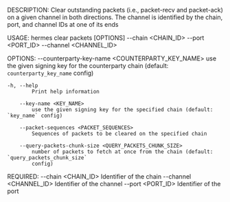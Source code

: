 DESCRIPTION:
Clear outstanding packets (i.e., packet-recv and packet-ack) on a given channel in both directions.
The channel is identified by the chain, port, and channel IDs at one of its ends

USAGE:
    hermes clear packets [OPTIONS] --chain <CHAIN_ID> --port <PORT_ID> --channel <CHANNEL_ID>

OPTIONS:
        --counterparty-key-name <COUNTERPARTY_KEY_NAME>
            use the given signing key for the counterparty chain (default: `counterparty_key_name`
            config)

    -h, --help
            Print help information

        --key-name <KEY_NAME>
            use the given signing key for the specified chain (default: `key_name` config)

        --packet-sequences <PACKET_SEQUENCES>
            Sequences of packets to be cleared on the specified chain

        --query-packets-chunk-size <QUERY_PACKETS_CHUNK_SIZE>
            number of packets to fetch at once from the chain (default: `query_packets_chunk_size`
            config)

REQUIRED:
        --chain <CHAIN_ID>        Identifier of the chain
        --channel <CHANNEL_ID>    Identifier of the channel
        --port <PORT_ID>          Identifier of the port
